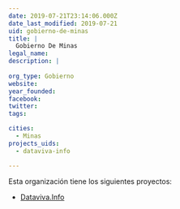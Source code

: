 ```yaml
---
date: 2019-07-21T23:14:06.000Z
date_last_modified: 2019-07-21
uid: gobierno-de-minas
title: |
  Gobierno De Minas
legal_name: 
description: |
  
org_type: Gobierno
website: 
year_founded: 
facebook: 
twitter: 
tags:

cities: 
  - Minas
projects_uids:
  - dataviva-info

---
```


Esta organización tiene los siguientes proyectos:

- [Dataviva.Info](/proyectos/dataviva-info)
